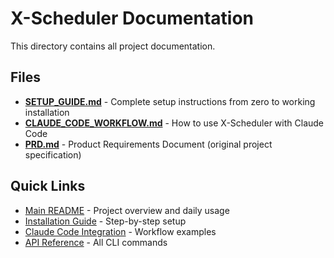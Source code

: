 # X-Scheduler Documentation

This directory contains all project documentation.

## Files

- **[SETUP_GUIDE.md](SETUP_GUIDE.md)** - Complete setup instructions from zero to working installation
- **[CLAUDE_CODE_WORKFLOW.md](CLAUDE_CODE_WORKFLOW.md)** - How to use X-Scheduler with Claude Code
- **[PRD.md](PRD.md)** - Product Requirements Document (original project specification)

## Quick Links

- [Main README](../README.md) - Project overview and daily usage
- [Installation Guide](SETUP_GUIDE.md) - Step-by-step setup
- [Claude Code Integration](CLAUDE_CODE_WORKFLOW.md) - Workflow examples
- [API Reference](../README.md#complete-command-reference) - All CLI commands
